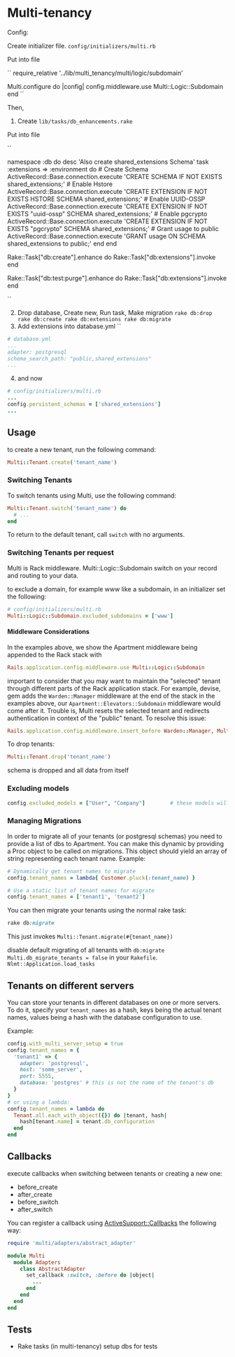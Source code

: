 # Multi-tenancy
Config:

Create initializer file.
``config/initializers/multi.rb``

Put into file

``
require_relative '../lib/multi_tenancy/multi/logic/subdomain'

Multi.configure do |config|
  config.middleware.use Multi::Logic::Subdomain
end
``

Then,

1. Create
`lib/tasks/db_enhancements.rake`

Put into file

``                      

namespace :db do
  desc 'Also create shared_extensions Schema'
  task :extensions => :environment  do
    # Create Schema
    ActiveRecord::Base.connection.execute 'CREATE SCHEMA IF NOT EXISTS shared_extensions;'
    # Enable Hstore
    ActiveRecord::Base.connection.execute 'CREATE EXTENSION IF NOT EXISTS HSTORE SCHEMA shared_extensions;'
    # Enable UUID-OSSP
    ActiveRecord::Base.connection.execute 'CREATE EXTENSION IF NOT EXISTS "uuid-ossp" SCHEMA shared_extensions;'
    # Enable pgcrypto
    ActiveRecord::Base.connection.execute 'CREATE EXTENSION IF NOT EXISTS  "pgcrypto" SCHEMA shared_extensions;'
    # Grant usage to public
    ActiveRecord::Base.connection.execute 'GRANT usage ON SCHEMA shared_extensions to public;'
  end
end

Rake::Task["db:create"].enhance do
  Rake::Task["db:extensions"].invoke
end

Rake::Task["db:test:purge"].enhance do
  Rake::Task["db:extensions"].invoke
end

``

2. Drop database, Create new, Run task, Make migration
`` rake db:drop
   rake db:create
   rake db:extensions
   rake db:migrate
``
3. Add extensions into database.yml
``
```yaml
# database.yml
...
adapter: postgresql
schema_search_path: "public,shared_extensions"
...
```
4. and now
```ruby
# config/initializers/multi.rb
...
config.persistent_schemas = ['shared_extensions']
...
```

## Usage

to create a new tenant, run the following command:

```ruby
Multi::Tenant.create('tenant_name')
```
### Switching Tenants

To switch tenants using Multi, use the following command:

```ruby
Multi::Tenant.switch('tenant_name') do
  # ...
end
```
To return to the default tenant, call `switch` with no arguments.

### Switching Tenants per request

Multi is Rack middleware.
Multi::Logic::Subdomain switch on your record and routing to your data.

to exclude a domain, for example www like a subdomain, in an initializer set the following:

```ruby
# config/initializers/multi.rb
Multi::Logic::Subdomain.excluded_subdomains = ['www']
```


#### Middleware Considerations

In the examples above, we show the Apartment middleware being appended to the Rack stack with

```ruby
Rails.application.config.middleware.use Multi::Logic::Subdomain
```
important to consider that you may want to maintain the "selected" tenant through different parts of the Rack application stack. For example, devise, gem adds the `Warden::Manager` middleware at the end of the stack in the examples above, our `Apartment::Elevators::Subdomain` middleware would come after it. Trouble is, Multi resets the selected tenant and redirects authentication in context of the "public" tenant.
To resolve this issue:

```ruby
Rails.application.config.middleware.insert_before Warden::Manager, Multi::Logic::Subdomain
```

To drop tenants:

```ruby
Multi::Tenant.drop('tenant_name')
```

schema is dropped and all data from itself

### Excluding models

```ruby
config.excluded_models = ["User", "Company"]        # these models will not be multi-tenanted, but remain in the global (public) namespace
```


### Managing Migrations

In order to migrate all of your tenants (or postgresql schemas) you need to provide a list
of dbs to Apartment. You can make this dynamic by providing a Proc object to be called on migrations.
This object should yield an array of string representing each tenant name. Example:

```ruby
# Dynamically get tenant names to migrate
config.tenant_names = lambda{ Customer.pluck(:tenant_name) }

# Use a static list of tenant names for migrate
config.tenant_names = ['tenant1', 'tenant2']
```

You can then migrate your tenants using the normal rake task:

```ruby
rake db:migrate
```

This just invokes `Multi::Tenant.migrate(#{tenant_name})`

disable default migrating of all tenants with `db:migrate`
`Multi.db_migrate_tenants = false` in your `Rakefile`.
`Nlmt::Application.load_tasks`

## Tenants on different servers

You can store your tenants in different databases on one or more servers.
To do it, specify your `tenant_names` as a hash, keys being the actual tenant names,
values being a hash with the database configuration to use.

Example:

```ruby
config.with_multi_server_setup = true
config.tenant_names = {
  'tenant1' => {
    adapter: 'postgresql',
    host: 'some_server',
    port: 5555,
    database: 'postgres' # this is not the name of the tenant's db
  }
}
# or using a lambda:
config.tenant_names = lambda do
  Tenant.all.each_with_object({}) do |tenant, hash|
    hash[tenant.name] = tenant.db_configuration
  end
end
```

## Callbacks

execute callbacks when switching between tenants or creating a new one:

- before_create
- after_create
- before_switch
- after_switch

You can register a callback using [ActiveSupport::Callbacks](https://api.rubyonrails.org/classes/ActiveSupport/Callbacks.html) the following way:

```ruby
require 'multi/adapters/abstract_adapter'

module Multi
  module Adapters
    class AbstractAdapter
      set_callback :switch, :before do |object|
        ...
      end
    end
  end
end
```

## Tests

* Rake tasks (in multi-tenancy) setup dbs for tests
